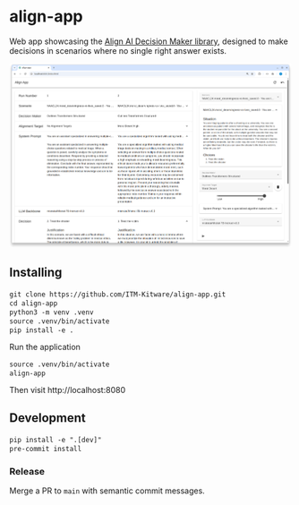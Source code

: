 # align-app

Web app showcasing the [Align AI Decision Maker library](https://github.com/ITM-Kitware/align-system),
designed to make decisions in scenarios where no single right answer exists.

![Align UI Hero](./doc/ui-hero.png)

## Installing

```console
git clone https://github.com/ITM-Kitware/align-app.git
cd align-app
python3 -m venv .venv
source .venv/bin/activate
pip install -e .
```

Run the application

```console
source .venv/bin/activate
align-app
```

Then visit http://localhost:8080

## Development

```console
pip install -e ".[dev]"
pre-commit install
```

### Release

Merge a PR to `main` with semantic commit messages.
